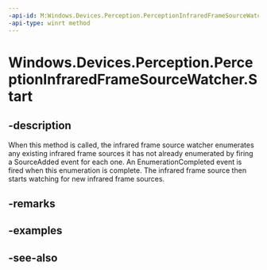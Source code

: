 ```yaml
---
-api-id: M:Windows.Devices.Perception.PerceptionInfraredFrameSourceWatcher.Start
-api-type: winrt method
---
```


<!-- Method syntax
public void Start()
-->

# Windows.Devices.Perception.PerceptionInfraredFrameSourceWatcher.Start

## -description
When this method is called, the infrared frame source watcher enumerates any existing infrared frame sources it has not already enumerated by firing a SourceAdded event for each one. An EnumerationCompleted event is fired when this enumeration is complete. The infrared frame source then starts watching for new infrared frame sources.

## -remarks

## -examples

## -see-also
